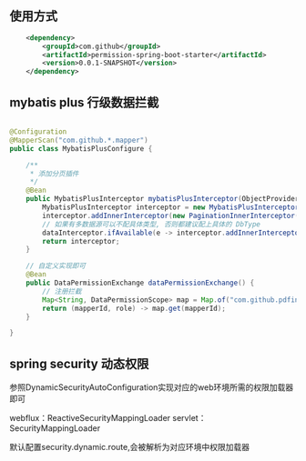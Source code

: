 ## 使用方式

```xml
    <dependency>
        <groupId>com.github</groupId>
        <artifactId>permission-spring-boot-starter</artifactId>
        <version>0.0.1-SNAPSHOT</version>
    </dependency>
```



## mybatis plus 行级数据拦截
```java

@Configuration
@MapperScan("com.github.*.mapper")
public class MybatisPlusConfigure {

    /**
     * 添加分页插件
     */
    @Bean
    public MybatisPlusInterceptor mybatisPlusInterceptor(ObjectProvider<DataPermissionHandler<Authentication>> dataInterceptor) {
        MybatisPlusInterceptor interceptor = new MybatisPlusInterceptor();
        interceptor.addInnerInterceptor(new PaginationInnerInterceptor(DbType.MYSQL)); // 如果配置多个插件, 切记分页最后添加
        // 如果有多数据源可以不配具体类型, 否则都建议配上具体的 DbType
        dataInterceptor.ifAvailable(e -> interceptor.addInnerInterceptor(new DataPermissionInterceptor(e)));
        return interceptor;
    }

    // 自定义实现即可
    @Bean
    public DataPermissionExchange dataPermissionExchange() {
        // 注册拦截
        Map<String, DataPermissionScope> map = Map.of("com.github.pdfinvoice.mapper.CompanyManagerMapper.selectJoinList-com-github-pdfinvoice-dto-CompanyDTO", DataPermissionScope.of(DataPermissionEnum.OWN.getType(), null));
        return (mapperId, role) -> map.get(mapperId);
    }

}

```

## spring security 动态权限

参照DynamicSecurityAutoConfiguration实现对应的web环境所需的权限加载器即可

webflux：ReactiveSecurityMappingLoader
servlet：SecurityMappingLoader

默认配置security.dynamic.route,会被解析为对应环境中权限加载器


